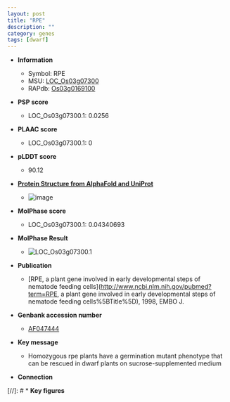 ```yaml
---
layout: post
title: "RPE"
description: ""
category: genes
tags: [dwarf]
---
```


* **Information**  
    + Symbol: RPE  
    + MSU: [LOC_Os03g07300](http://rice.plantbiology.msu.edu/cgi-bin/ORF_infopage.cgi?orf=LOC_Os03g07300)  
    + RAPdb: [Os03g0169100](http://rapdb.dna.affrc.go.jp/viewer/gbrowse_details/irgsp1?name=Os03g0169100)  

* **PSP score**  
    + LOC_Os03g07300.1: 0.0256 

* **PLAAC score**  
    + LOC_Os03g07300.1: 0 

* **pLDDT score**
    + 90.12

* **[Protein Structure from AlphaFold and UniProt](https://www.uniprot.org/uniprotkb/Q9ZTP5/entry#structure)**
    + ![image](https://ricepsp.github.io/images/Q9/AF-Q9ZTP5-F1.png)

* **MolPhase score**
    + LOC_Os03g07300.1: 0.04340693

* **MolPhase Result**
    + ![LOC_Os03g07300.1](https://304243504.github.io/Pictures/LOC_Os03g/LOC_Os03g07300.1.png)

* **Publication**  
    + [RPE, a plant gene involved in early developmental steps of nematode feeding cells](http://www.ncbi.nlm.nih.gov/pubmed?term=RPE, a plant gene involved in early developmental steps of nematode feeding cells%5BTitle%5D), 1998, EMBO J.

* **Genbank accession number**  
    + [AF047444](http://www.ncbi.nlm.nih.gov/nuccore/AF047444)

* **Key message**  
    + Homozygous rpe plants have a germination mutant phenotype that can be rescued in dwarf plants on sucrose-supplemented medium

* **Connection**  

[//]: # * **Key figures**  


